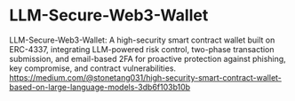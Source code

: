 # LLM-Secure-Web3-Wallet
LLM-Secure-Web3-Wallet: A high-security smart contract wallet built on ERC-4337, integrating LLM-powered risk control, two-phase transaction submission, and email-based 2FA for proactive protection against phishing, key compromise, and contract vulnerabilities.
https://medium.com/@stonetang031/high-security-smart-contract-wallet-based-on-large-language-models-3db6f103b10b
